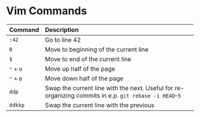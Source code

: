 # Vim Commands

Command | Description
:--- | :---
`:42` | Go to line 42
`0` | Move to beginning of the current line
`$` | Move to end of the current line
<kbd>⌃</kbd> + <kbd>U</kbd> | Move up half of the page
<kbd>⌃</kbd> + <kbd>D</kbd> | Move down half of the page
`ddp` | Swap the current line with the next. Useful for re-organizing commits in e.p. `git rebase -i HEAD~5`
`ddkkp` | Swap the current line with the previous
